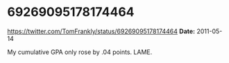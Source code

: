 # 69269095178174464
https://twitter.com/TomFrankly/status/69269095178174464
**Date:** 2011-05-14

My cumulative GPA only rose by .04 points. LAME.
